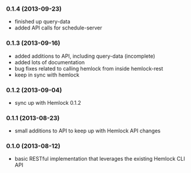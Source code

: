 ### 0.1.4 (2013-09-23)

- finished up query-data
- added API calls for schedule-server

### 0.1.3 (2013-09-16)

- added additions to API, including query-data (incomplete)
- added lots of documentation
- bug fixes related to calling hemlock from inside hemlock-rest
- keep in sync with hemlock

### 0.1.2 (2013-09-04)

- sync up with Hemlock 0.1.2

### 0.1.1 (2013-08-23)

- small additions to API to keep up with Hemlock API changes

### 0.1.0 (2013-08-12)

- basic RESTful implementation that leverages the existing Hemlock CLI API
